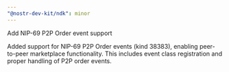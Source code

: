 ```yaml
---
"@nostr-dev-kit/ndk": minor
---
```


Add NIP-69 P2P Order event support

Added support for NIP-69 P2P Order events (kind 38383), enabling peer-to-peer marketplace functionality. This includes event class registration and proper handling of P2P order events.
